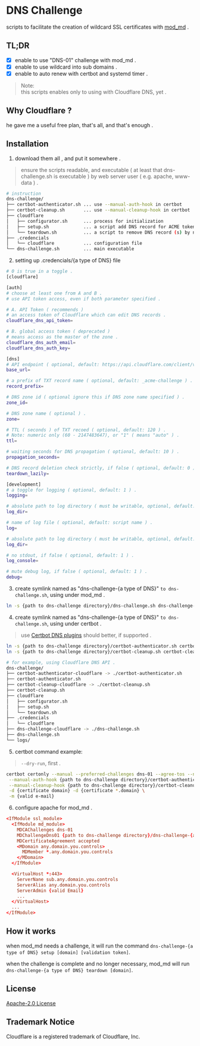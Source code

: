 # DNS Challenge
scripts to facilitate the creation of wildcard SSL certificates with [mod_md](https://github.com/icing/mod_md#mdchallengedns01) .

## TL;DR
* [x] enable to use "DNS-01" challenge with mod_md .
* [x] enable to use wildcard into sub domains .
* [x] enable to auto renew with certbot and systemd timer .

> Note:  
> this scripts enables only to using with Cloudflare DNS, yet .
## Why Cloudflare ?
he gave me a useful free plan, that's all, and that's enough .

## Installation
1. download them all , and put it somewhere .
>  ensure the scripts readable, and executable ( at least that dns-challenge.sh is executable ) by web server user ( e.g. apache, www-data ) .
```bash
# instruction
dns-challenge/
├── certbot-authenticator.sh ... use --manual-auth-hook in certbot
├── certbot-cleanup.sh       ... use --manual-cleanup-hook in certbot
├── cloudflare
│   ├── configurator.sh      ... process for initialization
│   ├── setup.sh             ... a script add DNS record for ACME token validation
│   └── teardown.sh          ... a script to remove DNS record (s) by name
├── .credencials
│   └── cloudflare           ... configuration file
└── dns-challenge.sh         ... main executable
```

2. setting up .credencials/{a type of DNS} file
```bash
# 0 is true in a toggle .
[cloudflare]

[auth]
# choose at least one from A and B .
# use API token access, even if both parameter specified .

# A. API Token ( recommends )
# an access token of Cloudflare which can edit DNS records .
cloudflare_dns_api_token=

# B. global access token ( deprecated )
# means access as the master of the zone .
cloudflare_dns_auth_email=
cloudflare_dns_auth_key=

[dns]
# API endpoint ( optional, default: https://api.cloudflare.com/client/v4/zones ) .
base_url=

# a prefix of TXT record name ( optional, default: _acme-challenge ) .
record_prefix=

# DNS zone id ( optional ignore this if DNS zone name specified ) .
zone_id=

# DNS zone name ( optional ) .
zone=

# TTL ( seconds ) of TXT recoed ( optional, default: 120 ) .
# Note: numeric only (60 - 2147483647), or "1" ( means "auto" ) .
ttl=

# waiting seconds for DNS propagation ( optional, default: 10 ) .
propagation_seconds=

# DNS record deletion check strictly, if false ( optional, default: 0 ) .
teardown_lazily=

[development]
# a toggle for logging ( optional, default: 1 ) .
logging=

# absolute path to log directory ( must be writable, optional, default: (path to dns-challange.sh directory)/logs ) .
log_dir=

# name of log file ( optional, default: script name ) .
log=

# absolute path to log directory ( must be writable, optional, default: (path to dns-challange.sh directory)/logs ) .
log_dir=

# no stdout, if false ( optional, default: 1 ) .
log_console=

# mute debug log, if false ( optional, default: 1 ) .
debug=

```

3. create symlink named as "dns-challenge-{a type of DNS}" `to dns-challenge.sh`, using under mod_md .
```bash
ln -s {path to dns-challenge directory}/dns-challenge.sh dns-challenge-{a type of DNS}
```

4. create symlink named as "dns-challenge-{a type of DNS}" `to dns-challenge.sh`, using under certbot .
> use [Certbot DNS plugins](https://certbot.eff.org/docs/using.html#dns-plugins) should better, if supported .
```bash
ln -s {path to dns-challenge directory}/certbot-authenticator.sh certbot-authenticator-{a type of DNS}
ln -s {path to dns-challenge directory}/certbot-cleanup.sh certbot-cleanup-{a type of DNS}
```

```bash
# for example, using Cloudflare DNS API .
dns-challenge/
├── certbot-authenticator-cloudflare -> ./certbot-authenticator.sh
├── certbot-authenticator.sh
├── certbot-cleanup-cloudflare -> ./certbot-cleanup.sh
├── certbot-cleanup.sh
├── cloudflare
│   ├── configurator.sh
│   ├── setup.sh
│   └── teardown.sh
├── .credencials
│   └── cloudflare
├── dns-challenge-cloudflare -> ./dns-challenge.sh
├── dns-challenge.sh
└── logs/
```

5. certbot command example:
> `--dry-run`, first .
```certbot.sh
certbot certonly --manual --preferred-challenges dns-01 --agree-tos --no-eff-email --keep-until-expiring \
 --manual-auth-hook {path to dns-challenge directory}/certbot-authenticator-cloudflare \
 --manual-cleanup-hook {path to dns-challenge directory}/certbot-cleanup-cloudflare \
 -d {certificate domain} -d {certificate *.domain} \
 -m {valid e-mail}
```

6. configure apache for mod_md .
```httpd.ssl.conf
<IfModule ssl_module>
  <IfModule md_module>
    MDCAChallenges dns-01
    MDChallengeDns01 {path to dns-challenge directory}/dns-challenge-{a type of DNS}
    MDCertificateAgreement accepted
    <MDomain any.domain.you.controls>
      MDMember *.any.domain.you.controls
    </MDomain>
  </IfModule>

  <VirtualHost *:443>
    ServerNane sub.any.domain.you.controls
    ServerAlias any.domain.you.controls
    ServerAdmin {valid Email}
    ...
  </VirtualHost>
  ...
</IfModule>
```

## How it works
when mod_md needs a challenge, it will run the command
  `dns-challenge-{a type of DNS} setup [domain] [validation token]`.

when the challenge is complete and no longer necessary, mod_md will run
`dns-challenge-{a type of DNS} teardown [domain]`.

## License
[Apache-2.0 License](/LICENSE)

## Trademark Notice
Cloudflare is a registered trademark of Cloudflare, Inc.
